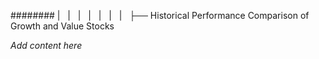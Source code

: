 ######## |   |   |   |   |   |   |   ├── Historical Performance Comparison of Growth and Value Stocks

*Add content here*